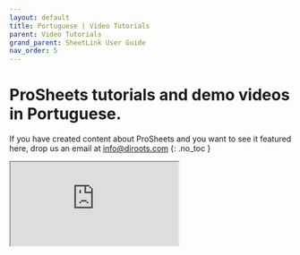 ```yaml
---
layout: default
title: Portuguese | Video Tutorials
parent: Video Tutorials
grand_parent: SheetLink User Guide
nav_order: 5
---
```


# ProSheets tutorials and demo videos in Portuguese.
If you have created content about ProSheets and you want to see it featured here, drop us an email at info@diroots.com
{: .no_toc }

<div class="di-iframe-container">
  <iframe
  title="Free Revit Add-in: ProSheets - Revit to PDF, DWG, etc."
  class="di-responsive-iframe" 
  src="https://www.youtube.com/embed/m9b1SKgpJ9c?feature=oembed">
  </iframe>
</div> 